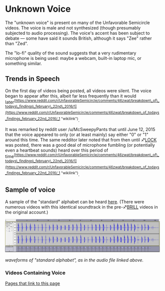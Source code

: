 # Unknown Voice

The "unknown voice" is present on many of the Unfavorable Semicircle
videos. The voice is male and not synthesized (though presumably
subjected to audio processing). The voice's accent has been subject to
debate — some have said it sounds British, although it says "Zee" rather
than "Zed".

The "lo-fi" quality of the sound suggests that a very rudimentary
microphone is being used: maybe a webcam, built-in laptop mic, or
something similar.

## Trends in Speech

On the first day of videos being posted, all videos were silent. The
voice began to appear after this, albeit far less frequently than it
would
later<sup>[https://www.reddit.com/r/UnfavorableSemicircle/comments/46zwat/breakdown\_of\_todays\_findings\_february\_22nd\_2016/1](https://www.reddit.com/r/UnfavorableSemicircle/comments/46zwat/breakdown_of_todays_findings_february_22nd_2016/_1 "wikilink")</sup>.

It was remarked by reddit user /u/McSweepyPants that until June 12, 2015
that the voice appeared to only (or at least mainly) say either "0" or
"1" around this time. The same redditor later noted that from then until
♐[LOCK](LOCK "wikilink") was posted, there was a good deal of microphone
fumbling (or potentially even a heartbeat sounds) heard over this period
of
time<sup>[https://www.reddit.com/r/UnfavorableSemicircle/comments/46zwat/breakdown\_of\_todays\_findings\_february\_22nd\_2016/1](https://www.reddit.com/r/UnfavorableSemicircle/comments/46zwat/breakdown_of_todays_findings_february_22nd_2016/_1 "wikilink")</sup>.

## Sample of voice

A sample of the "standard" alphabet can be heard
[here](https://clyp.it/ql1rof5n). (There were numerous videos with this
identical soundtrack in the pre-♐[BRILL](BRILL "wikilink") videos in the
original account.)

![Alphabet\_standard\_waveforms.png](Alphabet_standard_waveforms.png)

*waveforms of "standard alphabet", as in the audio file linked above.*

### Videos Containing Voice

[Pages that link to this page](http://www.unfavorablesemicircle.com/wiki/Special:WhatLinksHere/Unknown_Voice)

